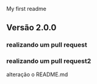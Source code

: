 My first readme

## Versão 2.0.0

### realizando um pull request

### realizando um pull request2

alteração o README.md